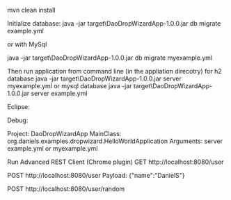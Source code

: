 mvn clean install

Initialize database:
java -jar target\DaoDropWizardApp-1.0.0.jar db migrate example.yml

or with MySql

java -jar target\DaoDropWizardApp-1.0.0.jar db migrate myexample.yml

Then run application from command line (in the appliation direcotry)
for h2 database
java -jar target\DaoDropWizardApp-1.0.0.jar server myexample.yml
or mysql database
java -jar target\DaoDropWizardApp-1.0.0.jar server example.yml


Eclipse:

Debug:

Project: DaoDropWizardApp
MainClass: org.daniels.examples.dropwizard.HelloWorldApplication
Arguments: 
server example.yml
or
myexample.yml


Run Advanced REST Client (Chrome plugin)
GET
http://localhost:8080/user

POST
http://localhost:8080/user
Payload: 
{"name":"DanielS"}


POST
http://localhost:8080/user/random



